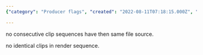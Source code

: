 ```yaml
---
{"category": "Producer flags", "created": "2022-08-11T07:18:15.000Z", "date": "2022-08-11 07:18:15", "description": "The Norepeat Flag In Pyjom Producer ensures that consecutive clip sequences do not have the same file source and that no identical clips are included in the render sequence, preventing repetition and enhancing video production quality.", "modified": "2022-08-18T16:01:56.361Z", "tags": ["feature request", "pyjom"], "title": "NoRepeat flag in pyjom producer"}

---
```


no consecutive clip sequences have then same file source.

no identical clips in render sequence.
